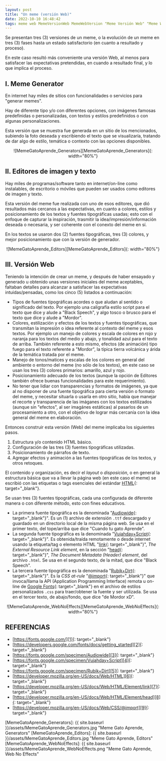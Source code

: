```yaml
---
layout: post
title: "Un meme (versión Web)"
date: 2022-10-10 16:48:42
tags: meme web MemeVersionWeb MemeWebVersion "Meme Versión Web" "Meme Web Version"
---
```


Se presentan tres (3) versiones de un meme, o la evolución de un meme en tres (3) fases hasta un estado satisfactorio (en cuanto a resultado y proceso).

En este caso resultó más conveniente una versión Web, al menos para satisfacer las expectativas pretendidas, en cuando a resultado final, y lo que implica el proceso.


## I. Meme Generator
En internet hay miles de sitios con funcionalidades o servicios para "generar memes".

Hay de diferente tipo y/o con diferentes opciones, con imágenes famosas predefinidas o personalizadas, con textos y estilos predefinidos o con algunas personalizaciones.

Esta versión que se muestra fue generada en un sitio de los mencionados, subiendo la foto deseada y escribiendo el texto que se visualizaría, tratando de dar algo de estilo, temática o contexto con las opciones disponibles.

<div style="text-align:center" markdown="1">
![MemeGatoAprende_Generators][MemeGatoAprende_Generators]{: width="80%"}
</div>

## II. Editores de imagen y texto
Hay miles de programas/software tanto en internet/on-line como instalables, de escritorio o móviles que pueden ser usados como editores de imagen y texto.

Esta versión del meme fue realizada con uno de esos editores, que dió resultados más cercanos a las expectativas, en cuanto a colores, estilos y posicionamiento de los textos y fuentes tipográficas usadas; esto con el enfoque de capturar la inspiración, trasmitir la idea/impresión/información deseada o necesaria, y ser coherente con el conexto del meme en sí.

En los textos se usaron dos (2) fuentes tipográficas, tres (3) colores, y mejor posicionamiento que con la versión de generador.

<div style="text-align:center" markdown="1">
![MemeGatoAprende_Editors][MemeGatoAprende_Editors]{: width="80%"}
</div>


## III. Versión Web
Teniendo la intención de crear un meme, y después de haber ensayado y generado u obtenido unas versiones iniciales del meme aceptables, faltaban detalles para alcanzar a satisfacer las expectativas intuidas/pensadas, como los cinco (5) listados a continuación:

* Tipos de fuentes tipográficas acordes o que aludan al sentido o significado del texto. Por ejemplo una caligrafía estilo script para el texto que dice y alude a "Black Speech", y algo tosco o brusco para el texto que dice y alude a "Mordor".
* Colores, estilización y efectos de los textos y fuentes tipográficas, que transmitan la impresión o idea referente al contexto del meme y esos textos. Por ejemplo un manejo de colores y escala de colores en rojo y naranja para los textos del medio y abajo, y tonalidad azul para el texto de arriba. También referente a esto mismo, efectos (de animación) tipo fuego para el texto referente a "Mordor", la típica tierra volcánica y árida de la temática tratada por el meme.
* Manejo de tonos/matices y escalas de los colores en general del ambiente o entorno del meme (no sólo de los textos), en este caso se usan los tres (3) colores primarios: amarillo, azul y rojo.
* Posicionamiento adecuado de los textos (aunque la opción de Editores también ofrece buenas funcionalidades para este requerimiento).
* No tener que lidiar con transparencias y formatos de imágenes, ya que al no disponer de una fuente tipográfica para cierta versión o formato del meme, y necesitar situarla o usarla en otro sitio, había que manejar el recorte y transparencia de las imáganes con los textos estilizados (aunque sin "efectos", al ser imagánes estáticas) al pasarlos de un procesamiento a otro, con el objetivo de lograr más cercanía con la idea general del meme en elaboración.

Entonces construir esta versión (Web) del meme implicaba los siguientes pasos.
1. Estructura y/o contenido HTML básico.
2. Configuración de las tres (3) fuentes tipográficas utilizadas.
3. Posicionamiento de párrafos de texto.
4. Agregar efectos y animación a las fuentes tipográficas de los textos, y otros retoques.

El contenido y organización, es decir el *layout* o *disposición*, o en general la estructura básica que va a llevar la página web (en este caso el meme) se escribió con las etiquetas o tags esenciales del estándar [HTML][6]{: target="_blank"}.

Se usan tres (3) fuentes tipográficas, cada una configurada de diferente manera o con diferente método, esto con fines educativos.

* La primera fuente tipográfica es la denominada "[Audiowide][3]{: target="_blank"}". Es un (1) archivo de extensión `.ttf` descargado y guardado en un directorio local de la misma página web. Se usa en el primer texto, del tope/arriba que dice "Cuando tu gato Aprende".
* La segunda fuente tipográfica es la denominada "[Vujahday+Script][4]{: target="_blank"}". Es obtenida/traída remotamente o desde internet usando la etiqueta/tag o elemento HTML "[link][7]{: target="_blank"}", *The External Resource Link element*, en la sección "[head][8]{: target="_blank"}", *The Document Metadata (Header) element*, del archivo `.html`. Se usa en el segundo texto, de la mitad, que dice "Black Speech".
* La tercera fuente tipográfica es la denominada "[Rubik+Dirt][5]{: target="_blank"}". Es la *CSS at-rule* "[@import][9]{: target="_blank"}" que invoca/llama la API (Application Programming Interface) remota u on-line de [Google Fonts][1]{: target="_blank"} en el archivo de estilos personalizados `.css` para traer/obtener la fuente y ser utilizada. Se usa en el tercer texto, de abajo/fondo, que dice "de Mordor xD".

<div style="text-align:center" markdown="1">
![MemeGatoAprende_WebNoEffects][MemeGatoAprende_WebNoEffects]{: width="80%"}
</div>



## REFERENCIAS
* [https://fonts.google.com/][1]{: target="_blank"}
* [https://developers.google.com/fonts/docs/getting_started][2]{: target="_blank"}
* [https://fonts.google.com/specimen/Audiowide][3]{: target="_blank"}
* [https://fonts.google.com/specimen/Vujahday+Script][4]{: target="_blank"}
* [https://fonts.google.com/specimen/Rubik+Dirt][5]{: target="_blank"}
* [https://developer.mozilla.org/en-US/docs/Web/HTML][6]{: target="_blank"}
* [https://developer.mozilla.org/en-US/docs/Web/HTML/Element/link][7]{: target="_blank"}
* [https://developer.mozilla.org/en-US/docs/Web/HTML/Element/head][8]{: target="_blank"}
* [https://developer.mozilla.org/en-US/docs/Web/CSS/@import][9]{: target="_blank"}



[1]: https://fonts.google.com/
[2]: https://developers.google.com/fonts/docs/getting_started
[3]: https://fonts.google.com/specimen/Audiowide
[4]: https://fonts.google.com/specimen/Vujahday+Script
[5]: https://fonts.google.com/specimen/Rubik+Dirt
[6]: https://developer.mozilla.org/en-US/docs/Web/HTML
[7]: https://developer.mozilla.org/en-US/docs/Web/HTML/Element/link
[8]: https://developer.mozilla.org/en-US/docs/Web/HTML/Element/head
[9]: https://developer.mozilla.org/en-US/docs/Web/CSS/@import



[MemeGatoAprende_Generators]: {{ site.baseurl }}/assets/MemeGatoAprende_Generators.jpg "Meme Gato Aprende, Generators"
[MemeGatoAprende_Editors]: {{ site.baseurl }}/assets/MemeGatoAprende_Editors.jpg "Meme Gato Aprende, Editors"
[MemeGatoAprende_WebNoEffects]: {{ site.baseurl }}/assets/MemeGatoAprende_WebNoEffects.png "Meme Gato Aprende, Web No Effects"
